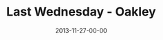 ---
layout: message
category: message
series: "Kingdom Come"
title: "Last Wednesday - Oakley"
date: 2013-11-27-00-00
message_id: 838
audio-description: "Oakley"
audio: "http://www.crossroads.net/players/media/hq/1127813_lw_oakley.mp3"
audio-title: "Last Wednesday"
audio-duration: "34:39"
video-description: "Oakley"
video-title: "Last Wednesday"
video: "https://s3.amazonaws.com/crossroadsvideomessages/1127813_lw_oakley.mp4"
video-poster: "https://www.crossroads.net/uploadedfiles/112713_lw_oakley_still.jpg"
---